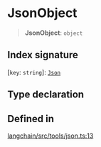 JsonObject
==========

> **JsonObject**: `object`

Index signature[](#index-signature "Direct link to Index signature")
---------------------------------------------------------------------

\[`key`: `string`\]: [`Json`](/docs/api/tools/types/Json)

Type declaration[](#type-declaration "Direct link to Type declaration")
------------------------------------------------------------------------

Defined in[](#defined-in "Direct link to Defined in")
------------------------------------------------------

[langchain/src/tools/json.ts:13](https://github.com/hwchase17/langchainjs/blob/1c1274d/langchain/src/tools/json.ts#L13)